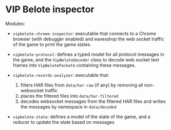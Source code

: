 # VIP Belote inspector

Modules:

* `vipbelote-chrome-inspector`: executable that connects to a Chrome browser (with debugger enabled) and eavesdrop the
  web socket traffic of the game to print the game states.
 
* `vipbelote-protocol`: defines a typed model for all protocol messages in the game, and the `VipBeloteDecoder` class
  to decode web socket text frames into `VipBelotePacket`s containing these messages.
 
* `vipbelote-records-analyzer`: executable that:
  1. filters HAR files from `data/har-raw` (if any) by removing all non-websocket traffic
  2. places the filtered files into `data/har-filtered`
  3. decodes websocket messages from the filtered HAR files and writes the messages by namespace in `data/decoded` 

* `vipbelote-state`: defines a model of the state of the game, and a reducer to update the state based on messages